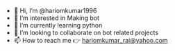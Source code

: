- 👋 Hi, I’m @hariomkumar1996
- 👀 I’m interested in Making bot
- 🌱 I’m currently learning python
- 💞️ I’m looking to collaborate on bot related projects
- 📫 How to reach me 👉 hariomkumar_rai@yahoo.com

<!---
hariomkumar1996/hariomkumar1996 is a ✨ special ✨ repository because its `README.md` (this file) appears on your GitHub profile.
You can click the Preview link to take a look at your changes.
--->
